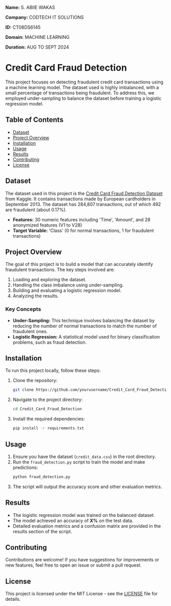 **Name:** S. ABIIE WAKAS

**Company:** CODTECH IT SOLUTIONS

**ID:** CT08DS6145

**Domain:** MACHINE LEARNING

**Duration:** AUG TO SEPT 2024

# Credit Card Fraud Detection

This project focuses on detecting fraudulent credit card transactions using a machine learning model. The dataset used is highly imbalanced, with a small percentage of transactions being fraudulent. To address this, we employed under-sampling to balance the dataset before training a logistic regression model.

## Table of Contents
- [Dataset](#dataset)
- [Project Overview](#project-overview)
- [Installation](#installation)
- [Usage](#usage)
- [Results](#results)
- [Contributing](#contributing)
- [License](#license)

## Dataset
The dataset used in this project is the [Credit Card Fraud Detection Dataset](https://www.kaggle.com/mlg-ulb/creditcardfraud) from Kaggle. It contains transactions made by European cardholders in September 2013. The dataset has 284,807 transactions, out of which 492 are fraudulent (about 0.17%).

- **Features:** 30 numeric features including 'Time', 'Amount', and 28 anonymized features (V1 to V28)
- **Target Variable:** 'Class' (0 for normal transactions, 1 for fraudulent transactions)

## Project Overview
The goal of this project is to build a model that can accurately identify fraudulent transactions. The key steps involved are:
1. Loading and exploring the dataset.
2. Handling the class imbalance using under-sampling.
3. Building and evaluating a logistic regression model.
4. Analyzing the results.

### Key Concepts
- **Under-Sampling:** This technique involves balancing the dataset by reducing the number of normal transactions to match the number of fraudulent ones.
- **Logistic Regression:** A statistical model used for binary classification problems, such as fraud detection.

## Installation
To run this project locally, follow these steps:

1. Clone the repository:
    ```bash
    git clone https://github.com/yourusername/Credit_Card_Fraud_Detection.git
    ```
2. Navigate to the project directory:
    ```bash
    cd Credit_Card_Fraud_Detection
    ```
3. Install the required dependencies:
    ```bash
    pip install -r requirements.txt
    ```

## Usage
1. Ensure you have the dataset (`credit_data.csv`) in the root directory.
2. Run the `fraud_detection.py` script to train the model and make predictions:
    ```bash
    python fraud_detection.py
    ```
3. The script will output the accuracy score and other evaluation metrics.

## Results
- The logistic regression model was trained on the balanced dataset.
- The model achieved an accuracy of **X%** on the test data.
- Detailed evaluation metrics and a confusion matrix are provided in the results section of the script.

## Contributing
Contributions are welcome! If you have suggestions for improvements or new features, feel free to open an issue or submit a pull request.

## License
This project is licensed under the MIT License - see the [LICENSE](LICENSE) file for details.
